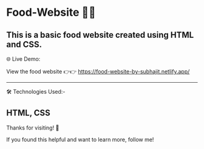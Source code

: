 # Food-Website  🍿🍿 

This is a basic food website created using HTML and CSS.  
------
🌐 Live Demo:

View the food website 👉👉 https://food-website-by-subhajit.netlify.app/       
 
------
 🛠 Technologies Used:-   
 
HTML, CSS
--------
Thanks for visiting! 🌟 

If you found this helpful and want to learn more, follow me! 
